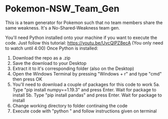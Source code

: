 # Pokemon-NSW_Team_Gen
This is a team generator for Pokemon such that no team members share the same weakness. It's a No-Shared-Weakness team gen.

You'll need Python installed onto your machine if you want to execute the code. Just follow this tutorial: https://youtu.be/UvcQlPZ8ecA (You only need to watch until 4:00)
Once Python is installed:
1. Download the repo as a .zip
2. Save the download to your Desktop
3. Extract it to it's corresponding folder (also on the Desktop)
4. Open the Windows Terminal by pressing "Windows + r" and type "cmd" then press OK
5. You'll need to download a couple of packages for this code to work
  5a. Type "pip install numpy==1.19.3" and press Enter. Wait for package to install
  5b. Type "pip install pandas" and press Enter. Wait for package to install
6. Change working directory to folder continaing the code
7. Execute code with "python <filename>" and follow instructions given on terminal
